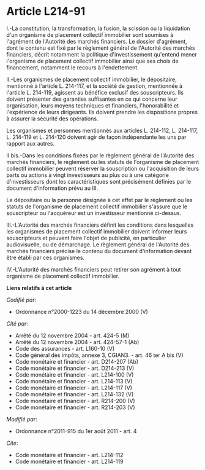 # Article L214-91

I.-La constitution, la transformation, la fusion, la scission ou la liquidation d'un organisme de placement collectif
immobilier sont soumises à l'agrément de l'Autorité des marchés financiers. Le dossier d'agrément, dont le contenu est fixé
par le règlement général de l'Autorité des marchés financiers, décrit notamment la politique d'investissement qu'entend mener
l'organisme de placement collectif immobilier ainsi que ses choix de financement, notamment le recours à l'endettement. 

II.-Les organismes de placement collectif immobilier, le dépositaire, mentionné à l'article L. 214-117, et la société de
gestion, mentionnée à l'article L. 214-119, agissent au bénéfice exclusif des souscripteurs. Ils doivent présenter des
garanties suffisantes en ce qui concerne leur organisation, leurs moyens techniques et financiers, l'honorabilité et
l'expérience de leurs dirigeants. Ils doivent prendre les dispositions propres à assurer la sécurité des opérations. 

Les organismes et personnes mentionnés aux articles L. 214-112, L. 214-117, L. 214-119 et L. 214-120 doivent agir de façon
indépendante les uns par rapport aux autres. 

II bis.-Dans les conditions fixées par le règlement général de l'Autorité des marchés financiers, le règlement ou les statuts
de l'organisme de placement collectif immobilier peuvent réserver la souscription ou l'acquisition de leurs parts ou actions
à vingt investisseurs au plus ou à une catégorie d'investisseurs dont les caractéristiques sont précisément définies par le
document d'information prévu au III. 

Le dépositaire ou la personne désignée à cet effet par le règlement ou les statuts de l'organisme de placement collectif
immobilier s'assure que le souscripteur ou l'acquéreur est un investisseur mentionné ci-dessus. 

III.-L'Autorité des marchés financiers définit les conditions dans lesquelles les organismes de placement collectif
immobilier doivent informer leurs souscripteurs et peuvent faire l'objet de publicité, en particulier audiovisuelle, ou de
démarchage. Le règlement général de l'Autorité des marchés financiers précise le contenu du document d'information devant
être établi par ces organismes. 

IV.-L'Autorité des marchés financiers peut retirer son agrément à tout organisme de placement collectif immobilier.

**Liens relatifs à cet article**

_Codifié par_:

  - Ordonnance n°2000-1223 du 14 décembre 2000 (V)

_Cité par_:

  - Arrêté du 12 novembre 2004 - art. 424-5 (M)
  - Arrêté du 12 novembre 2004 - art. 424-57-1 (Ab)
  - Code des assurances - art. L160-10 (V)
  - Code général des impôts, annexe 3, CGIAN3. - art. 46 ter A bis (V)
  - Code monétaire et financier - art. D214-207 (Ab)
  - Code monétaire et financier - art. D214-213 (V)
  - Code monétaire et financier - art. L214-100 (V)
  - Code monétaire et financier - art. L214-113 (V)
  - Code monétaire et financier - art. L214-117 (V)
  - Code monétaire et financier - art. L214-132 (V)
  - Code monétaire et financier - art. R214-200 (V)
  - Code monétaire et financier - art. R214-203 (V)

_Modifié par_:

  - Ordonnance n°2011-915 du 1er août 2011 - art. 4

_Cite_:

  - Code monétaire et financier - art. L214-112
  - Code monétaire et financier - art. L214-119
